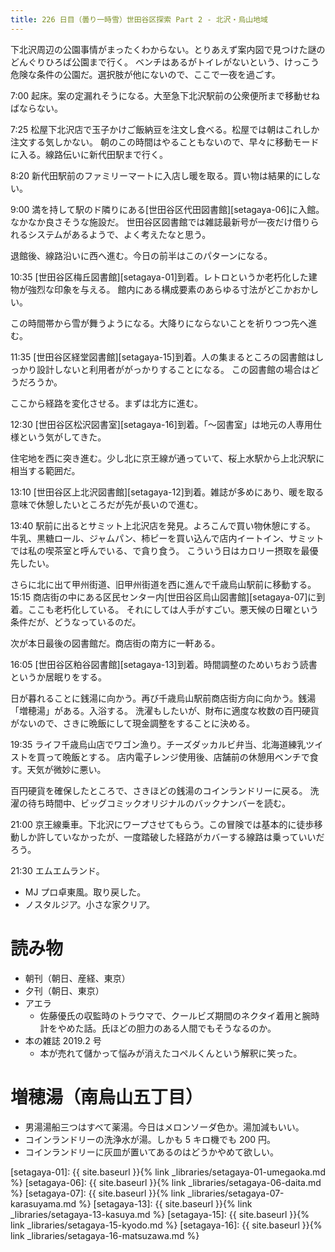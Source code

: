 ```yaml
---
title: 226 日目（曇り一時雪）世田谷区探索 Part 2 - 北沢・烏山地域
---
```


下北沢周辺の公園事情がまったくわからない。とりあえず案内図で見つけた謎のどんぐりひろば公園まで行く。
ベンチはあるがトイレがないという、けっこう危険な条件の公園だ。選択肢が他にないので、ここで一夜を過ごす。

7:00 起床。案の定漏れそうになる。大至急下北沢駅前の公衆便所まで移動せねばならない。

7:25 松屋下北沢店で玉子かけご飯納豆を注文し食べる。松屋では朝はこれしか注文する気しかない。
朝のこの時間はやることもないので、早々に移動モードに入る。線路伝いに新代田駅まで行く。

8:20 新代田駅前のファミリーマートに入店し暖を取る。買い物は結果的にしない。

9:00 満を持して駅のド隣りにある[世田谷区代田図書館][setagaya-06]に入館。なかなか良さそうな施設だ。
世田谷区図書館では雑誌最新号が一夜だけ借りられるシステムがあるようで、よく考えたなと思う。

退館後、線路沿いに西へ進む。今日の前半はこのパターンになる。

10:35 [世田谷区梅丘図書館][setagaya-01]到着。レトロというか老朽化した建物が強烈な印象を与える。
館内にある構成要素のあらゆる寸法がどこかおかしい。

この時間帯から雪が舞うようになる。大降りにならないことを祈りつつ先へ進む。

11:35 [世田谷区経堂図書館][setagaya-15]到着。人の集まるところの図書館はしっかり設計しないと利用者ががっかりすることになる。
この図書館の場合はどうだろうか。

ここから経路を変化させる。まずは北方に進む。

12:30 [世田谷区松沢図書室][setagaya-16]到着。「～図書室」は地元の人専用仕様という気がしてきた。

住宅地を西に突き進む。少し北に京王線が通っていて、桜上水駅から上北沢駅に相当する範囲だ。

13:10 [世田谷区上北沢図書館][setagaya-12]到着。雑誌が多めにあり、暖を取る意味で休憩したいところだが先が長いので進む。

13:40 駅前に出るとサミット上北沢店を発見。よろこんで買い物休憩にする。
牛乳、黒糖ロール、ジャムパン、柿ピーを買い込んで店内イートイン、サミットでは私の喫茶室と呼んでいる、で貪り食う。
こういう日はカロリー摂取を最優先したい。

さらに北に出て甲州街道、旧甲州街道を西に進んで千歳烏山駅前に移動する。
15:15 商店街の中にある区民センター内[世田谷区烏山図書館][setagaya-07]に到着。ここも老朽化している。
それにしては人手がすごい。悪天候の日曜という条件だが、どうなっているのだ。

次が本日最後の図書館だ。商店街の南方に一軒ある。

16:05 [世田谷区粕谷図書館][setagaya-13]到着。時間調整のためいちおう読書というか居眠りをする。

日が暮れることに銭湯に向かう。再び千歳烏山駅前商店街方向に向かう。銭湯「増穂湯」がある。入浴する。
洗濯もしたいが、財布に適度な枚数の百円硬貨がないので、さきに晩飯にして現金調整をすることに決める。

19:35 ライフ千歳烏山店でワゴン漁り。チーズダッカルビ弁当、北海道練乳ツイストを買って晩飯とする。
店内電子レンジ使用後、店舗前の休憩用ベンチで食す。天気が微妙に悪い。

百円硬貨を確保したところで、さきほどの銭湯のコインランドリーに戻る。
洗濯の待ち時間中、ビッグコミックオリジナルのバックナンバーを読む。

21:00 京王線乗車。下北沢にワープさせてもらう。この冒険では基本的に徒歩移動しか許していなかったが、一度踏破した経路がカバーする線路は乗っていいだろう。

21:30 エムエムランド。
* MJ プロ卓東風。取り戻した。
* ノスタルジア。小さな家クリア。

# 読み物

* 朝刊（朝日、産経、東京）
* 夕刊（朝日、東京）
* アエラ
  * 佐藤優氏の収監時のトラウマで、クールビズ期間のネクタイ着用と腕時計をやめた話。氏ほどの胆力のある人間でもそうなるのか。
* 本の雑誌 2019.2 号
  * 本が売れて儲かって悩みが消えたコペルくんという解釈に笑った。

# 増穂湯（南烏山五丁目）

* 男湯湯船三つはすべて薬湯。今日はメロンソーダ色か。湯加減もいい。
* コインランドリーの洗浄水が湯。しかも 5 キロ機でも 200 円。
* コインランドリーに灰皿が置いてあるのはどうかやめて欲しい。

[setagaya-01]: {{ site.baseurl }}{% link _libraries/setagaya-01-umegaoka.md %}
[setagaya-06]: {{ site.baseurl }}{% link _libraries/setagaya-06-daita.md %}
[setagaya-07]: {{ site.baseurl }}{% link _libraries/setagaya-07-karasuyama.md %}
[setagaya-13]: {{ site.baseurl }}{% link _libraries/setagaya-13-kasuya.md %}
[setagaya-15]: {{ site.baseurl }}{% link _libraries/setagaya-15-kyodo.md %}
[setagaya-16]: {{ site.baseurl }}{% link _libraries/setagaya-16-matsuzawa.md %}
